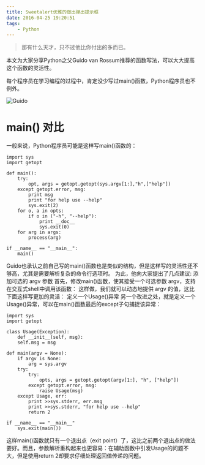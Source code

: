 ```yaml
---
title: Sweetalert优雅的做出弹出提示框
date: 2016-04-25 19:20:51
tags:
    - Python
---
```


> 那有什么天才，只不过他比你付出的多而已。

本文为大家分享Python之父Guido van Rossum推荐的函数写法，可以大大提高这个函数的灵活性。

<!-- more -->

每个程序员在学习编程的过程中，肯定没少写过main()函数，Python程序员也不例外。

![Guido](/img/201604/python/guido.jpg)

# main() 对比

一般来说，Python程序员可能是这样写main()函数的：

```
import sys
import getopt

def main():
    try:
        opt, args = getopt.getopt(sys.argv[1:],"h",["help"])
    except getopt.error, msg:
        print msg
        print "for help use --help"
        sys.exit(2)
    for o, a in opts:
        if o in ("-h", "--help"):
            print __doc__
            sys.exit(0)
    for arg in args:
        process(arg)

if __name__ == "__main__":
    main()
```

Guido也承认之前自己写的main()函数也是类似的结构，但是这样写的灵活性还不够高，尤其是需要解析复杂的命令行选项时。
为此，他向大家提出了几点建议:
添加可选的 argv 参数
首先，修改main()函数，使其接受一个可选参数 argv，支持在交互式shell中调用该函数：
这样做，我们就可以动态地提供 argv 的值，这比下面这样写更加的灵活：
定义一个Usage()异常
另一个改进之处，就是定义一个Usage()异常，可以在main()函数最后的except子句捕捉该异常：

```
import sys
import getopt

class Usage(Exception):
    def __init__(self, msg):
    self.msg = msg
	
def main(argv = None):
    if argv is None:
        arg = sys.argv
    try:
        try:
            opts, args = getopt.getopt(argv[1:], "h", ["help"])
        except getopt.error, msg:
            raise Usage(msg)
    except Usage, err:
        print >>sys.stderr, err.msg
        print >>sys.stderr, "for help use --help"
        return 2
			
if __name__ == "__main__"
    sys.exit(main())
```

这样main()函数就只有一个退出点（exit point）了，这比之前两个退出点的做法要好。而且，参数解析重构起来也更容易：在辅助函数中引发Usage的问题不大，但是使用return 2却要求仔细处理返回值传递的问题。



